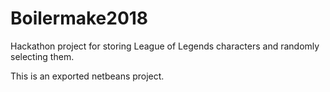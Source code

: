 # Boilermake2018
Hackathon project for storing League of Legends characters and randomly selecting them.

This is an exported netbeans project.
